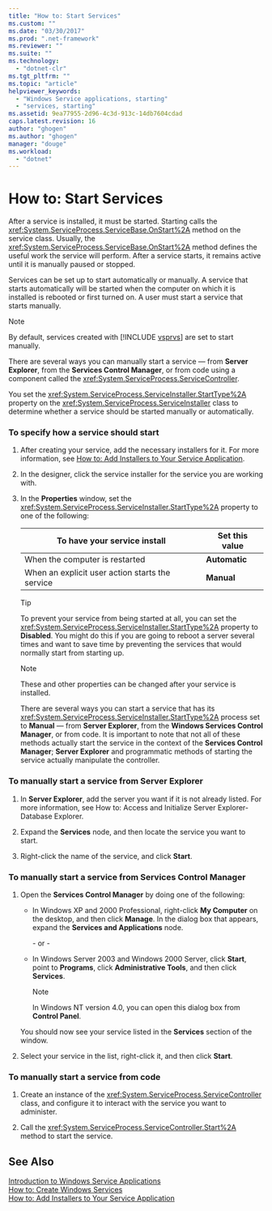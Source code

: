 ```yaml
---
title: "How to: Start Services"
ms.custom: ""
ms.date: "03/30/2017"
ms.prod: ".net-framework"
ms.reviewer: ""
ms.suite: ""
ms.technology: 
  - "dotnet-clr"
ms.tgt_pltfrm: ""
ms.topic: "article"
helpviewer_keywords: 
  - "Windows Service applications, starting"
  - "services, starting"
ms.assetid: 9ea77955-2d96-4c3d-913c-14db7604cdad
caps.latest.revision: 16
author: "ghogen"
ms.author: "ghogen"
manager: "douge"
ms.workload: 
  - "dotnet"
---
```

# How to: Start Services
After a service is installed, it must be started. Starting calls the <xref:System.ServiceProcess.ServiceBase.OnStart%2A> method on the service class. Usually, the <xref:System.ServiceProcess.ServiceBase.OnStart%2A> method defines the useful work the service will perform. After a service starts, it remains active until it is manually paused or stopped.  
  
 Services can be set up to start automatically or manually. A service that starts automatically will be started when the computer on which it is installed is rebooted or first turned on. A user must start a service that starts manually.  
  
> [!NOTE]
>  By default, services created with [!INCLUDE [vsprvs](../../../includes/vsprvs-md.md)] are set to start manually.  
  
 There are several ways you can manually start a service — from **Server Explorer**, from the **Services Control Manager**, or from code using a component called the <xref:System.ServiceProcess.ServiceController>.  
  
 You set the <xref:System.ServiceProcess.ServiceInstaller.StartType%2A> property on the <xref:System.ServiceProcess.ServiceInstaller> class to determine whether a service should be started manually or automatically.  
  
### To specify how a service should start  
  
1.  After creating your service, add the necessary installers for it. For more information, see [How to: Add Installers to Your Service Application](../../../docs/framework/windows-services/how-to-add-installers-to-your-service-application.md).  
  
2.  In the designer, click the service installer for the service you are working with.  
  
3.  In the **Properties** window, set the <xref:System.ServiceProcess.ServiceInstaller.StartType%2A> property to one of the following:  
  
    |To have your service install|Set this value|  
    |----------------------------------|--------------------|  
    |When the computer is restarted|**Automatic**|  
    |When an explicit user action starts the service|**Manual**|  
  
    > [!TIP]
    >  To prevent your service from being started at all, you can set the <xref:System.ServiceProcess.ServiceInstaller.StartType%2A> property to **Disabled**. You might do this if you are going to reboot a server several times and want to save time by preventing the services that would normally start from starting up.  
  
    > [!NOTE]
    >  These and other properties can be changed after your service is installed.  
  
     There are several ways you can start a service that has its <xref:System.ServiceProcess.ServiceInstaller.StartType%2A> process set to **Manual** — from **Server Explorer**, from the **Windows Services Control Manager**, or from code. It is important to note that not all of these methods actually start the service in the context of the **Services Control Manager**; **Server Explorer** and programmatic methods of starting the service actually manipulate the controller.  
  
### To manually start a service from Server Explorer  
  
1.  In **Server Explorer**, add the server you want if it is not already listed. For more information, see How to: Access and Initialize Server Explorer-Database Explorer.  
  
2.  Expand the **Services** node, and then locate the service you want to start.  
  
3.  Right-click the name of the service, and click **Start**.  
  
### To manually start a service from Services Control Manager  
  
1.  Open the **Services Control Manager** by doing one of the following:  
  
    -   In Windows XP and 2000 Professional, right-click **My Computer** on the desktop, and then click **Manage**. In the dialog box that appears, expand the **Services and Applications** node.  
  
         \- or -  
  
    -   In Windows Server 2003 and Windows 2000 Server, click **Start**, point to **Programs**, click **Administrative Tools**, and then click **Services**.  
  
        > [!NOTE]
        >  In Windows NT version 4.0, you can open this dialog box from **Control Panel**.  
  
     You should now see your service listed in the **Services** section of the window.  
  
2.  Select your service in the list, right-click it, and then click **Start**.  
  
### To manually start a service from code  
  
1.  Create an instance of the <xref:System.ServiceProcess.ServiceController> class, and configure it to interact with the service you want to administer.  
  
2.  Call the <xref:System.ServiceProcess.ServiceController.Start%2A> method to start the service.  
  
## See Also  
 [Introduction to Windows Service Applications](../../../docs/framework/windows-services/introduction-to-windows-service-applications.md)  
 [How to: Create Windows Services](../../../docs/framework/windows-services/how-to-create-windows-services.md)  
 [How to: Add Installers to Your Service Application](../../../docs/framework/windows-services/how-to-add-installers-to-your-service-application.md)
